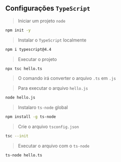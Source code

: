 ## Configurações `TypeScript`

> Iniciar um projeto `node`
```bash
npm init -y
```

> Instalar o `TypeScript` localmente
```bash
npm i typescript@4.4
```

> Executar o projeto
```bash
npx tsc hello.ts
```

> O comando irá converter o arquivo `.ts` em `.js`

> Para executar o arquivo `hello.js`
```bash
node hello.js
```
> Instalaro `ts-node` global
```bash
npm install -g ts-node
```
> Crie o arquivo `tsconfig.json`
```bash
tsc --init
```
>Executar o arquivo com o `ts-node`
```bash
ts-node hello.ts
```